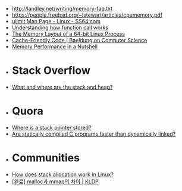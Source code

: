 - http://landley.net/writing/memory-faq.txt
- https://people.freebsd.org/~lstewart/articles/cpumemory.pdf
- [ulimit Man Page - Linux - SS64.com](https://ss64.com/bash/ulimit.html)
- [Understanding how function call works](https://zhu45.org/posts/2017/Jul/30/understanding-how-function-call-works)
- [The Memory Layout of a 64-bit Linux Process](https://simonis.github.io/Memory)
- [Cache-Friendly Code | Baeldung on Computer Science](https://www.baeldung.com/cs/cache-friendly-code)
- [Memory Performance in a Nutshell](https://www.intel.com/content/www/us/en/developer/articles/technical/memory-performance-in-a-nutshell.html)
- # Stack Overflow
- [What and where are the stack and heap?](https://stackoverflow.com/questions/79923/what-and-where-are-the-stack-and-heap)
- # Quora
- [Where is a stack pointer stored?](https://www.quora.com/Where-is-a-stack-pointer-stored)
- [Are statically compiled C programs faster than dynamically linked?](https://www.quora.com/Are-statically-compiled-C-programs-faster-than-dynamically-linked)
- # Communities
- [How does stack allocation work in Linux?](https://unix.stackexchange.com/questions/145557/how-does-stack-allocation-work-in-linux)
- [[완료] malloc과 mmap의 차이 | KLDP](https://kldp.org/node/101737)